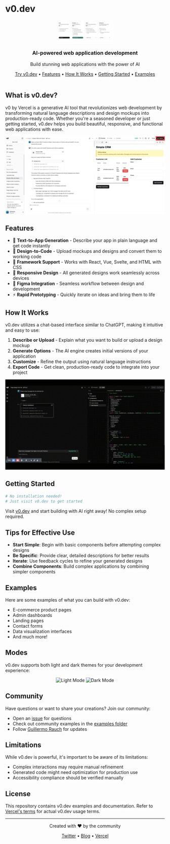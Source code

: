 # v0.dev

<div align="center">
  <img src="assets/cde9407d9a3f0dafc76e1377dd71af0b.png" alt="v0.dev Logo" width="180" />
  <h3>AI-powered web application development</h3>
  <p>Build stunning web applications with the power of AI</p>
  
  <div>
    <a href="https://v0.dev">Try v0.dev</a> •
    <a href="#features">Features</a> •
    <a href="#how-it-works">How It Works</a> •
    <a href="#getting-started">Getting Started</a> •
    <a href="#examples">Examples</a>
  </div>
</div>

<br />

## What is v0.dev?

v0 by Vercel is a generative AI tool that revolutionizes web development by transforming natural language descriptions and design mockups into production-ready code. Whether you're a seasoned developer or just getting started, v0.dev helps you build beautiful, responsive, and functional web applications with ease.

![v0.dev CRM Example](assets/Simple-CRM-with-React-v0-by-Vercel-11-23-2024_01_53_PM-1536x747.png)

## Features

- 🚀 **Text-to-App Generation** - Describe your app in plain language and get code instantly
- 🎨 **Design-to-Code** - Upload mockups and designs and convert them to working code
- 🧩 **Framework Support** - Works with React, Vue, Svelte, and HTML with CSS
- 📱 **Responsive Design** - All generated designs work seamlessly across devices
- 🔄 **Figma Integration** - Seamless workflow between design and development
- ⚡ **Rapid Prototyping** - Quickly iterate on ideas and bring them to life

## How It Works

v0.dev utilizes a chat-based interface similar to ChatGPT, making it intuitive and easy to use:

1. **Describe or Upload** - Explain what you want to build or upload a design mockup
2. **Generate Options** - The AI engine creates initial versions of your application
3. **Customize** - Refine the output using natural language instructions
4. **Export Code** - Get clean, production-ready code to integrate into your project

![v0.dev Workflow](assets/Page-design-from-file-v0-by-Vercel-1024x576.gif)

## Getting Started

```bash
# No installation needed!
# Just visit v0.dev to get started
```

Visit [v0.dev](https://v0.dev) and start building with AI right away! No complex setup required.

## Tips for Effective Use

- **Start Simple**: Begin with basic components before attempting complex designs
- **Be Specific**: Provide clear, detailed descriptions for better results
- **Iterate**: Use feedback cycles to refine your generated designs
- **Combine Components**: Build complex applications by combining simpler components

## Examples

Here are some examples of what you can build with v0.dev:

- E-commerce product pages
- Admin dashboards
- Landing pages
- Contact forms
- Data visualization interfaces
- And much more!

## Modes

v0.dev supports both light and dark themes for your development experience:

<div align="center">
  <img src="assets/ent-light-small.avif" alt="Light Mode" width="400" />
  <img src="assets/ent-dark-small.avif" alt="Dark Mode" width="400" />
</div>

## Community

Have questions or want to share your creations? Join our community:

- Open an [issue](https://github.com/likhonsheikhofficial/v0.dev/issues) for questions
- Check out community examples in the [examples folder](https://github.com/likhonsheikhofficial/v0.dev/tree/main/examples)
- Follow [Guillermo Rauch](https://twitter.com/rauchg) for updates

## Limitations

While v0.dev is powerful, it's important to be aware of its limitations:

- Complex interactions may require manual refinement
- Generated code might need optimization for production use
- Accessibility compliance should be verified manually

## License

This repository contains v0.dev examples and documentation. Refer to [Vercel's terms](https://vercel.com/terms) for actual v0.dev usage terms.

---

<div align="center">
  <p>Created with ❤️ by the community</p>
  <p>
    <a href="https://twitter.com/vercel">Twitter</a> •
    <a href="https://vercel.com/blog">Blog</a> •
    <a href="https://vercel.com">Vercel</a>
  </p>
</div>
